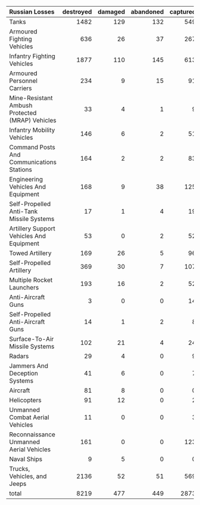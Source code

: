 | Russian Losses                                   |   destroyed |   damaged |   abandoned |   captured |   total |
|:-------------------------------------------------|------------:|----------:|------------:|-----------:|--------:|
| Tanks                                            |        1482 |       129 |         132 |        549 |    2292 |
| Armoured Fighting Vehicles                       |         636 |        26 |          37 |        267 |     966 |
| Infantry Fighting Vehicles                       |        1877 |       110 |         145 |        613 |    2745 |
| Armoured Personnel Carriers                      |         234 |         9 |          15 |         91 |     349 |
| Mine-Resistant Ambush Protected  (MRAP) Vehicles |          33 |         4 |           1 |          9 |      47 |
| Infantry Mobility Vehicles                       |         146 |         6 |           2 |         51 |     205 |
| Command Posts And Communications Stations        |         164 |         2 |           2 |         83 |     251 |
| Engineering Vehicles And Equipment               |         168 |         9 |          38 |        125 |     340 |
| Self-Propelled Anti-Tank Missile Systems         |          17 |         1 |           4 |         19 |      41 |
| Artillery Support Vehicles And Equipment         |          53 |         0 |           2 |         52 |     107 |
| Towed Artillery                                  |         169 |        26 |           5 |         96 |     296 |
| Self-Propelled Artillery                         |         369 |        30 |           7 |        107 |     513 |
| Multiple Rocket Launchers                        |         193 |        16 |           2 |         52 |     263 |
| Anti-Aircraft Guns                               |           3 |         0 |           0 |         14 |      17 |
| Self-Propelled Anti-Aircraft Guns                |          14 |         1 |           2 |          8 |      25 |
| Surface-To-Air Missile Systems                   |         102 |        21 |           4 |         24 |     151 |
| Radars                                           |          29 |         4 |           0 |          9 |      42 |
| Jammers And Deception Systems                    |          41 |         6 |           0 |          7 |      54 |
| Aircraft                                         |          81 |         8 |           0 |          0 |      89 |
| Helicopters                                      |          91 |        12 |           0 |          2 |     105 |
| Unmanned Combat Aerial Vehicles                  |          11 |         0 |           0 |          3 |      14 |
| Reconnaissance Unmanned Aerial Vehicles          |         161 |         0 |           0 |        123 |     284 |
| Naval Ships                                      |           9 |         5 |           0 |          0 |      14 |
| Trucks, Vehicles, and Jeeps                      |        2136 |        52 |          51 |        569 |    2808 |
| total                                            |        8219 |       477 |         449 |       2873 |   12018 |